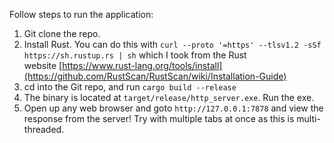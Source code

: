 <p align="left">
Follow steps to run the application:

1.  Git clone the repo.
2.  Install Rust. You can do this with `curl --proto '=https' --tlsv1.2 -sSf https://sh.rustup.rs | sh` which I took from the Rust website [https://www.rust-lang.org/tools/install](https://github.com/RustScan/RustScan/wiki/Installation-Guide)
3.  cd into the Git repo, and run `cargo build --release`
4.  The binary is located at `target/release/http_server.exe`. Run the exe.
5.  Open up any web browser and goto `http://127.0.0.1:7878` and view the response from the server! Try with multiple tabs at once as this is multi-threaded.
</p>
